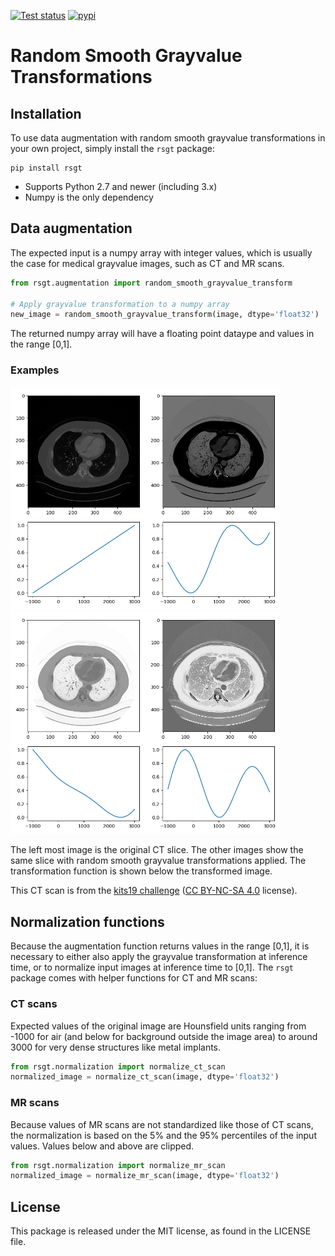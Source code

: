 [![Test status](https://github.com/nlessmann/rsgt/workflows/Tests/badge.svg)](https://github.com/nlessmann/rsgt/actions)
[![pypi](https://img.shields.io/pypi/v/rsgt)](https://pypi.org/project/rsgt/)

# Random Smooth Grayvalue Transformations

## Installation

To use data augmentation with random smooth grayvalue transformations in your own project, simply install the `rsgt` package:

```
pip install rsgt
```

* Supports Python 2.7 and newer (including 3.x)
* Numpy is the only dependency

## Data augmentation

The expected input is a numpy array with integer values, which is usually the case for medical grayvalue images, such as CT and MR scans.

```python
from rsgt.augmentation import random_smooth_grayvalue_transform

# Apply grayvalue transformation to a numpy array
new_image = random_smooth_grayvalue_transform(image, dtype='float32')
```

The returned numpy array will have a floating point dataype and values in the range [0,1].

### Examples

<img alt="Original CT scan" src="/examples/ct0.png" width="216"><img alt="Transformed CT scan #1" src="/examples/ct1.png" width="216"><img alt="Transformed CT scan #2" src="/examples/ct2.png" width="216"><img alt="Transformed CT scan #3" src="/examples/ct3.png" width="216">

The left most image is the original CT slice. The other images show the same slice with random smooth grayvalue transformations applied. The transformation
function is shown below the transformed image.

This CT scan is from the [kits19 challenge](https://kits-challenge.org) ([CC BY-NC-SA 4.0](https://creativecommons.org/licenses/by-nc-sa/4.0/) license).

## Normalization functions

Because the augmentation function returns values in the range [0,1], it is necessary to either also apply the grayvalue transformation at inference time, or to
normalize input images at inference time to [0,1]. The `rsgt` package comes with helper functions for CT and MR scans:

### CT scans

Expected values of the original image are Hounsfield units ranging from -1000 for air (and below for background outside the image area) to around 3000 for very
dense structures like metal implants.

```python
from rsgt.normalization import normalize_ct_scan
normalized_image = normalize_ct_scan(image, dtype='float32')
```

### MR scans

Because values of MR scans are not standardized like those of CT scans, the normalization is based on the 5% and the 95% percentiles of the input values. Values
below and above are clipped.

```python
from rsgt.normalization import normalize_mr_scan
normalized_image = normalize_mr_scan(image, dtype='float32')
```

## License

This package is released under the MIT license, as found in the LICENSE file.
